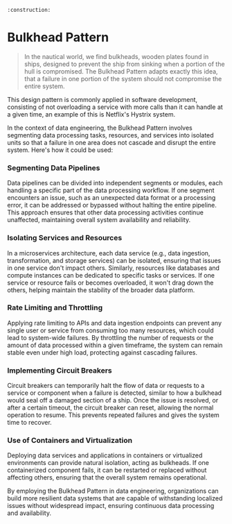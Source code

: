 ```admonish warning title="Page under construction"
:construction:
```

# Bulkhead Pattern
>
> In the nautical world, we find bulkheads, wooden plates found in ships, designed to prevent the ship from sinking when a portion of the hull is compromised. The Bulkhead Pattern adapts exactly this idea, that a failure in one portion of the system should not compromise the entire system.

This design pattern is commonly applied in software development, consisting of not overloading a service with more calls than it can handle at a given time, an example of this is Netflix's Hystrix system.

In the context of data engineering, the Bulkhead Pattern involves segmenting data processing tasks, resources, and services into isolated units so that a failure in one area does not cascade and disrupt the entire system. Here's how it could be used:

### Segmenting Data Pipelines

Data pipelines can be divided into independent segments or modules, each handling a specific part of the data processing workflow. If one segment encounters an issue, such as an unexpected data format or a processing error, it can be addressed or bypassed without halting the entire pipeline. This approach ensures that other data processing activities continue unaffected, maintaining overall system availability and reliability.

### Isolating Services and Resources

In a microservices architecture, each data service (e.g., data ingestion, transformation, and storage services) can be isolated, ensuring that issues in one service don't impact others. Similarly, resources like databases and compute instances can be dedicated to specific tasks or services. If one service or resource fails or becomes overloaded, it won't drag down the others, helping maintain the stability of the broader data platform.

### Rate Limiting and Throttling

Applying rate limiting to APIs and data ingestion endpoints can prevent any single user or service from consuming too many resources, which could lead to system-wide failures. By throttling the number of requests or the amount of data processed within a given timeframe, the system can remain stable even under high load, protecting against cascading failures.

### Implementing Circuit Breakers

Circuit breakers can temporarily halt the flow of data or requests to a service or component when a failure is detected, similar to how a bulkhead would seal off a damaged section of a ship. Once the issue is resolved, or after a certain timeout, the circuit breaker can reset, allowing the normal operation to resume. This prevents repeated failures and gives the system time to recover.

### Use of Containers and Virtualization

Deploying data services and applications in containers or virtualized environments can provide natural isolation, acting as bulkheads. If one containerized component fails, it can be restarted or replaced without affecting others, ensuring that the overall system remains operational.

By employing the Bulkhead Pattern in data engineering, organizations can build more resilient data systems that are capable of withstanding localized issues without widespread impact, ensuring continuous data processing and availability.
